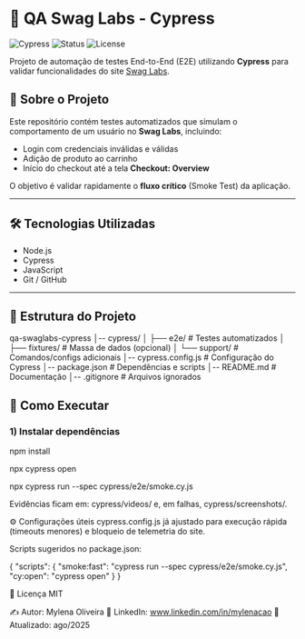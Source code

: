 # 🧪 QA Swag Labs - Cypress

![Cypress](https://img.shields.io/badge/Cypress-Testing-brightgreen?logo=cypress)
![Status](https://img.shields.io/badge/Status-Ativo-success)
![License](https://img.shields.io/badge/license-MIT-blue)

Projeto de automação de testes End-to-End (E2E) utilizando **Cypress** para validar funcionalidades do site [Swag Labs](https://www.saucedemo.com/).

## 📌 Sobre o Projeto
Este repositório contém testes automatizados que simulam o comportamento de um usuário no **Swag Labs**, incluindo:
- Login com credenciais inválidas e válidas
- Adição de produto ao carrinho
- Início do checkout até a tela **Checkout: Overview**

O objetivo é validar rapidamente o **fluxo crítico** (Smoke Test) da aplicação.

---

## 🛠 Tecnologias Utilizadas
- Node.js
- Cypress
- JavaScript
- Git / GitHub

---

## 📂 Estrutura do Projeto

qa-swaglabs-cypress
│-- cypress/
│ ├── e2e/ # Testes automatizados
│ ├── fixtures/ # Massa de dados (opcional)
│ └── support/ # Comandos/configs adicionais
│-- cypress.config.js # Configuração do Cypress
│-- package.json # Dependências e scripts
│-- README.md # Documentação
│-- .gitignore # Arquivos ignorados

## 🚀 Como Executar

### 1) Instalar dependências

npm install

npx cypress open

npx cypress run --spec cypress/e2e/smoke.cy.js

Evidências ficam em: cypress/videos/ e, em falhas, cypress/screenshots/.

⚙️ Configurações úteis
cypress.config.js já ajustado para execução rápida (timeouts menores) e bloqueio de telemetria do site.

Scripts sugeridos no package.json:

{
  "scripts": {
    "smoke:fast": "cypress run --spec cypress/e2e/smoke.cy.js",
    "cy:open": "cypress open"
  }
}

📄 Licença
MIT

✍ Autor: Mylena Oliveira
💼 LinkedIn: www.linkedin.com/in/mylenacao
📅 Atualizado: ago/2025
